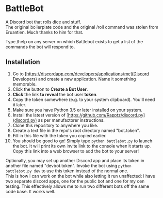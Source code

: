 # BattleBot
A Discord bot that rolls dice and stuff.  
The original boilerplate code and the original /roll command was stolen from Eruantien. Much thanks to him for that.

Type /help on any server on which Battlebot exists to get a list of the commands the bot will respond to.

## Installation
1. Go to [https://discordapp.com/developers/applications/me](Discord Developers) and create a new application. Name it something memorable.
2. Click the button to **Create a Bot User**.
3. **Click** the link **to reveal** the bot user **token**.
4. Copy the token somewhere (e.g. to your system clipboard). You'll need it later.
5. Make sure you have Python 3.5 or later installed on your system.
6. Install the latest version of [https://github.com/Rapptz/discord.py](discord.py) as per manufactorer instructions.
7. Clone this repository to anywhere you like.
8. Create a text file in the repo's root directory named "bot.token".
9. Fill in this file with the token you copied earlier.
10. You should be good to go! Simply type `python battlebot.py` to launch the bot. It will print its own invite link to the console when it starts up. Copy this link into a web browser to add the bot to your server!

Optionally, you may set up another Discord app and place its token in another file named "devbot.token". Invoke the bot using `python battlebot.py dev` to use this token instead of the normal one.  
This is how I can work on the bot while also letting it run unaffected: I have two separate discord apps, one for the public bot and one for my oen testing. This effectively allows me to run two different bots off the same code base. It works well.



